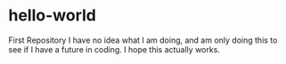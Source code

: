# hello-world
First Repository 
I have no idea what I am doing, and am only doing this to see if I have a future in coding.
I hope this actually works.
